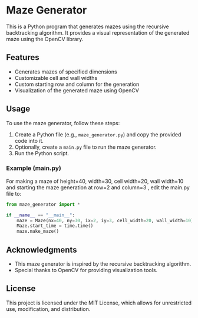 # Maze Generator

This is a Python program that generates mazes using the recursive backtracking algorithm. It provides a visual representation of the generated maze using the OpenCV library.

## Features
- Generates mazes of specified dimensions
- Customizable cell and wall widths
- Custom starting row and column for the generation
- Visualization of the generated maze using OpenCV

## Usage
To use the maze generator, follow these steps:

1. Create a Python file (e.g., `maze_generator.py`) and copy the provided code into it.
2. Optionally, create a `main.py` file to run the maze generator.
3. Run the Python script.

### Example (main.py)
For making a maze of height=40, width=30, cell width=20, wall width=10 and starting the maze generation at row=2 and column=3 , edit the main.py file to:
```python
from maze_generator import *

if __name__ == "__main__":
    maze = Maze(nx=40, ny=30, ix=2, iy=3, cell_width=20, wall_width=10)
    Maze.start_time = time.time()
    maze.make_maze()
``` 
## Acknowledgments
- This maze generator is inspired by the recursive backtracking algorithm.
- Special thanks to OpenCV for providing visualization tools.

## License

This project is licensed under the MIT License, which allows for unrestricted use, modification, and distribution.

